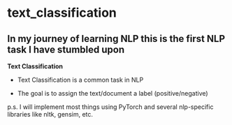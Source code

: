 # text_classification

## In my journey of learning NLP this is the first NLP task I have stumbled upon
<b> Text Classification </b>
* Text Classification is a common task in NLP 
- The goal is to assign the text/document a label (positive/negative)

p.s. I will implement most things using PyTorch and several nlp-specific libraries like nltk, gensim, etc.
